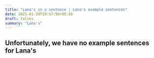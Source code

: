 ```yaml
---
title: "Lana's in a sentence | Lana's example sentences"
date: 2021-01-20T19:57:50+05:30
draft: falses
summary: "Lana's"
---
```

## Unfortunately, we have no example sentences for Lana's                 
